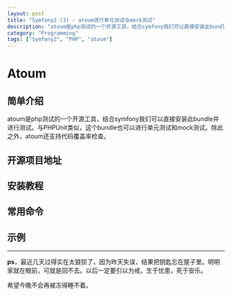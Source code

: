 ```yaml
---
layout: post
title: "Symfony2 (3) - atoum进行单元测试与mock测试"
description: "atoum是php测试的一个开源工具，结合symfony我们可以直接安装此bundle并进行测试。与PHPUnit类似，这个bundle也可以进行单元测试和mock测试。除此之外，atoum还支持代码覆盖率检查"
category: "Programming"
tags: ["Symfony2", "PHP", "atoum"]
---
```


# Atoum

## 简单介绍

atoum是php测试的一个开源工具，结合symfony我们可以直接安装此bundle并进行测试。与PHPUnit类似，这个bundle也可以进行单元测试和mock测试。除此之外，atoum还支持代码覆盖率检查。

## 开源项目地址

## 安装教程

## 常用命令

## 示例

- - -

**ps**，最近几天过得实在太狼狈了，因为昨天失误，结果把钥匙忘在屋子里。明明家就在眼前，可就是回不去。以后一定要引以为戒，生于忧患，死于安乐。

希望今晚不会再被冻得睡不着。


